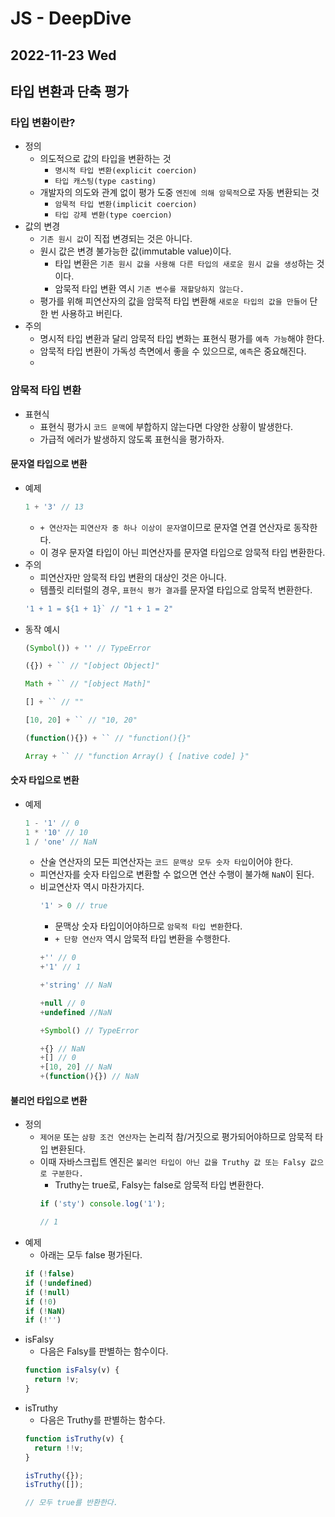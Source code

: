 # JS - DeepDive
## 2022-11-23 Wed

## 타입 변환과 단축 평가

### 타입 변환이란?

* 정의
  * 의도적으로 값의 타입을 변환하는 것
    * `명시적 타입 변환(explicit coercion)`
    * `타입 캐스팅(type casting)`
  * 개발자의 의도와 관계 없이 평가 도중 `엔진에 의해 암묵적`으로 자동 변환되는 것
    * `암묵적 타입 변환(implicit coercion)`
    * `타입 강제 변환(type coercion)`
* 값의 변경
  * `기존 원시 값`이 직접 변경되는 것은 아니다.
  * 원시 값은 변경 불가능한 값(immutable value)이다.
    * 타입 변환은 `기존 원시 값을 사용해 다른 타입의 새로운 원시 값을 생성`하는 것이다.
    * 암묵적 타입 변환 역시 `기존 변수를 재할당하지 않는다.`
  * 평가를 위해 피연산자의 값을 암묵적 타입 변환해 `새로운 타입의 값을 만들어` 단 한 번 사용하고 버린다.
* 주의
  * 명시적 타입 변환과 달리 암묵적 타입 변화는 표현식 평가를 `예측 가능`해야 한다.
  * 암묵적 타입 변환이 가독성 측면에서 좋을 수 있으므로, `예측`은 중요해진다.
  * 
### 암묵적 타입 변환

* 표현식
  * 표현식 평가시 `코드 문맥`에 부합하지 않는다면 다양한 상황이 발생한다.
  * 가급적 에러가 발생하지 않도록 표현식을 평가하자.

#### 문자열 타입으로 변환

* 예제
  ```javascript
  1 + '3' // 13
  ```
  * `+ 연산자`는 `피연산자 중 하나 이상이 문자열`이므로 문자열 연결 연산자로 동작한다.
  * 이 경우 문자열 타입이 아닌 피연산자를 문자열 타입으로 암묵적 타입 변환한다.
* 주의
  * 피연산자만 암묵적 타입 변환의 대상인 것은 아니다.
  * 템플릿 리터럴의 경우, `표현식 평가 결과`를 문자열 타입으로 암묵적 변환한다.
  ```javascript
  '1 + 1 = ${1 + 1}` // "1 + 1 = 2"
  ```
* 동작 예시
  ```javascript
  (Symbol()) + '' // TypeError
  ```
  ```javascript
  ({}) + `` // "[object Object]"
  ```
  ```javascript
  Math + `` // "[object Math]"
  ```
  ```javascript
  [] + `` // ""
  ```
  ```javascript
  [10, 20] + `` // "10, 20"
  ```
  ```javascript
  (function(){}) + `` // "function(){}"
  ```
  ```javascript
  Array + `` // "function Array() { [native code] }"
  ```


#### 숫자 타입으로 변환

* 예제
  ```javascript
  1 - '1' // 0
  1 * '10' // 10
  1 / 'one' // NaN
  ```
  * 산술 연산자의 모든 피연산자는 `코드 문맥상 모두 숫자 타입`이어야 한다.
  * 피연산자를 숫자 타입으로 변환할 수 없으면 연산 수행이 불가해 `NaN`이 된다.
  * 비교연산자 역시 마찬가지다.
    ```javascript
    '1' > 0 // true
    ```
    * 문맥상 숫자 타입이어야하므로 `암묵적 타입 변환`한다.
    * `+ 단항 연산자` 역시 암묵적 타입 변환을 수행한다.
    ```javascript
    +'' // 0
    +'1' // 1
    ```
    ```javascript
    +'string' // NaN
    ```
    ```javascript
    +null // 0
    +undefined //NaN
    ```
    ```javascript
    +Symbol() // TypeError
    ```
    ```javascript
    +{} // NaN
    +[] // 0
    +[10, 20] // NaN
    +(function(){}) // NaN
    ```

#### 불리언 타입으로 변환

* 정의
  * `제어문` 또는 `삼항 조건 연산자`는 논리적 참/거짓으로 평가되어야하므로 암묵적 타입 변환된다.
  * 이때 자바스크립트 엔진은 `불리언 타입이 아닌 값을 Truthy 값 또는 Falsy 값으로 구분한다.`
    * Truthy는 true로, Falsy는 false로 암묵적 타입 변환한다.
    ```javascript
    if ('sty') console.log('1');

    // 1
    ```
* 예제
  * 아래는 모두 false 평가된다.
  ```javascript
  if (!false)
  if (!undefined)
  if (!null)
  if (!0)
  if (!NaN)
  if (!'')              
  ```
* isFalsy
  * 다음은 Falsy를 판별하는 함수이다.
  ```javascript
  function isFalsy(v) {
    return !v;
  }
  ```
* isTruthy
  * 다음은 Truthy를 판별하는 함수다.
  ```javascript
  function isTruthy(v) {
    return !!v;
  }
  ```
  ```javascript
  isTruthy({});
  isTruthy([]);

  // 모두 true를 반환한다.
  ```
